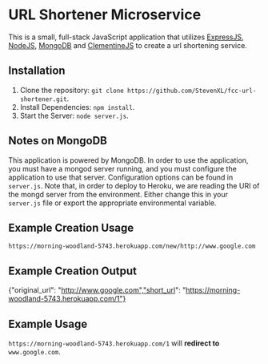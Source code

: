 # URL Shortener Microservice
This is a small, full-stack JavaScript application that utilizes
[ExpressJS](http://expressjs.com/), [NodeJS](https://nodejs.org/en/),
[MongoDB](https://www.mongodb.org/) and
[ClementineJS](http://www.clementinejs.com/) to create a url shortening service.

## Installation
1. Clone the repository: `git clone
   https://github.com/StevenXL/fcc-url-shortener.git`.
2. Install Dependencies: `npm install`.
3. Start the Server: `node server.js`.

## Notes on MongoDB
This application is powered by MongoDB. In order to use the application, you
must have a mongod server running, and you must configure the application to use
that server. Configuration options can be found in `server.js`. Note that, in
order to deploy to Heroku, we are reading the URI of the mongd server from the
environment. Either change this in your `server.js` file or export the
appropriate environmental variable.

## Example Creation Usage
`https://morning-woodland-5743.herokuapp.com/new/http://www.google.com`

## Example Creation Output
{"original_url": "http://www.google.com","short_url": "https://morning-woodland-5743.herokuapp.com/1"}

## Example Usage
`https://morning-woodland-5743.herokuapp.com/1` will **redirect to** `www.google.com`.
